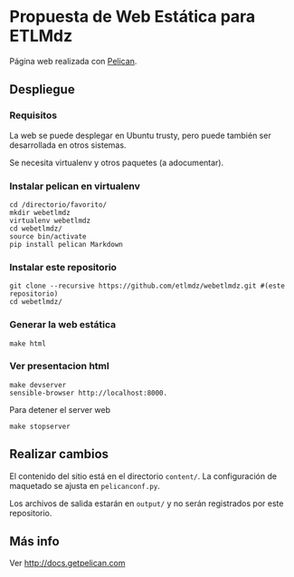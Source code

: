 # Propuesta de Web Estática para ETLMdz

Página web realizada con [Pelican](https://getpelican.com/).

## Despliegue

### Requisitos

La web se puede desplegar en Ubuntu trusty, pero puede también ser desarrollada en otros sistemas.

Se necesita virtualenv y otros paquetes (a adocumentar).

### Instalar pelican en virtualenv

	cd /directorio/favorito/
	mkdir webetlmdz
	virtualenv webetlmdz
	cd webetlmdz/
	source bin/activate
	pip install pelican Markdown

### Instalar este repositorio

	git clone --recursive https://github.com/etlmdz/webetlmdz.git #(este repositorio)
	cd webetlmdz/

### Generar la web estática

	make html

### Ver presentacion html

	make devserver
	sensible-browser http://localhost:8000.

Para detener el server web

	make stopserver

## Realizar cambios

El contenido del sitio está en el directorio `content/`. La configuración de
maquetado se ajusta en `pelicanconf.py`.

Los archivos de salida estarán en `output/` y no serán registrados por este repositorio.

## Más info

Ver http://docs.getpelican.com

